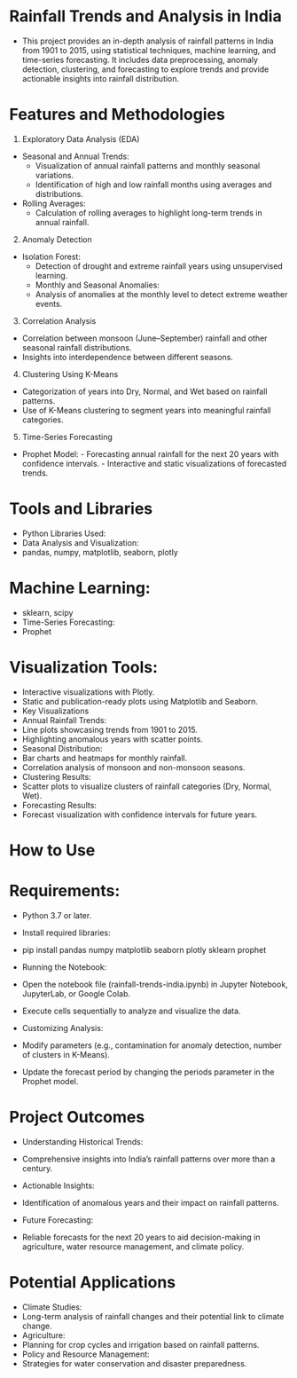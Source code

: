 # Rainfall Trends and Analysis in India
- This project provides an in-depth analysis of rainfall patterns in India from 1901 to 2015, using statistical techniques, machine learning, and time-series forecasting. It includes data preprocessing, anomaly detection, clustering, and forecasting to explore trends and provide actionable insights into rainfall distribution.

# Features and Methodologies

1. Exploratory Data Analysis (EDA)
- Seasonal and Annual Trends:
    - Visualization of annual rainfall patterns and monthly seasonal variations.
    - Identification of high and low rainfall months using averages and distributions.
- Rolling Averages:
    - Calculation of rolling averages to highlight long-term trends in annual rainfall.
2. Anomaly Detection

- Isolation Forest:
    - Detection of drought and extreme rainfall years using unsupervised learning.
    - Monthly and Seasonal Anomalies:
    - Analysis of anomalies at the monthly level to detect extreme weather events.

3. Correlation Analysis
- Correlation between monsoon (June–September) rainfall and other seasonal rainfall distributions.
- Insights into interdependence between different seasons.

4. Clustering Using K-Means
- Categorization of years into Dry, Normal, and Wet based on rainfall patterns.
- Use of K-Means clustering to segment years into meaningful rainfall categories.

5. Time-Series Forecasting

- Prophet Model:
      - Forecasting annual rainfall for the next 20 years with confidence intervals.
      - Interactive and static visualizations of forecasted trends.

# Tools and Libraries
- Python Libraries Used:
- Data Analysis and Visualization:
- pandas, numpy, matplotlib, seaborn, plotly

# Machine Learning:
- sklearn, scipy
- Time-Series Forecasting:
- Prophet

# Visualization Tools:
- Interactive visualizations with Plotly.
- Static and publication-ready plots using Matplotlib and Seaborn.
- Key Visualizations
- Annual Rainfall Trends:
- Line plots showcasing trends from 1901 to 2015.
- Highlighting anomalous years with scatter points.
- Seasonal Distribution:
- Bar charts and heatmaps for monthly rainfall.
- Correlation analysis of monsoon and non-monsoon seasons.
- Clustering Results:
- Scatter plots to visualize clusters of rainfall categories (Dry, Normal, Wet).
- Forecasting Results:
- Forecast visualization with confidence intervals for future years.

# How to Use

# Requirements:
- Python 3.7 or later.
- Install required libraries:
- pip install pandas numpy matplotlib seaborn plotly sklearn prophet

- Running the Notebook:
- Open the notebook file (rainfall-trends-india.ipynb) in Jupyter Notebook, JupyterLab, or Google Colab.
- Execute cells sequentially to analyze and visualize the data.

 - Customizing Analysis:
 
- Modify parameters (e.g., contamination for anomaly detection, number of clusters in K-Means).
- Update the forecast period by changing the periods parameter in the Prophet model.

# Project Outcomes
- Understanding Historical Trends:
- Comprehensive insights into India’s rainfall patterns over more than a century.

- Actionable Insights:
- Identification of anomalous years and their impact on rainfall patterns.

- Future Forecasting:
- Reliable forecasts for the next 20 years to aid decision-making in agriculture, water resource management, and climate policy.


# Potential Applications
- Climate Studies:
- Long-term analysis of rainfall changes and their potential link to climate change.
- Agriculture:
- Planning for crop cycles and irrigation based on rainfall patterns.
- Policy and Resource Management:
- Strategies for water conservation and disaster preparedness.
